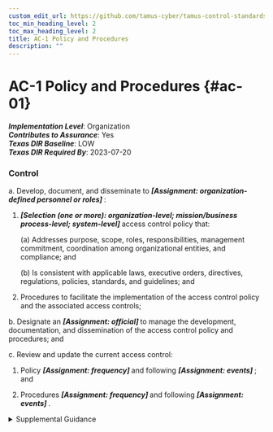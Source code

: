 ```yaml
---
custom_edit_url: https://github.com/tamus-cyber/tamus-control-standards/tree/main/content/tamus.edu/TAMUS_profile.xml
toc_min_heading_level: 2
toc_max_heading_level: 2
title: AC-1 Policy and Procedures
description: ""
---
```


# AC-1 Policy and Procedures {#ac-01}

_**Implementation Level**_: Organization\
_**Contributes to Assurance**_: Yes\
_**Texas DIR Baseline**_: LOW\
_**Texas DIR Required By**_: 2023-07-20

### Control

a. Develop, document, and disseminate to <strong title="ac-1_prm_1"> <em>[Assignment: organization-defined personnel or roles]</em> </strong>:

1.  <strong title="ac-01_odp.03"> <em>[Selection (one or more): organization-level; mission/business process-level; system-level]</em> </strong> access control policy that:

    (a) Addresses purpose, scope, roles, responsibilities, management commitment, coordination among organizational entities, and compliance; and

    (b) Is consistent with applicable laws, executive orders, directives, regulations, policies, standards, and guidelines; and

2. Procedures to facilitate the implementation of the access control policy and the associated access controls;

b. Designate an <strong title="ac-01_odp.04"> <em>[Assignment: official]</em> </strong> to manage the development, documentation, and dissemination of the access control policy and procedures; and

c. Review and update the current access control:

1. Policy <strong title="ac-01_odp.05"> <em>[Assignment: frequency]</em> </strong> and following <strong title="ac-01_odp.06"> <em>[Assignment: events]</em> </strong> ; and

2. Procedures <strong title="ac-01_odp.07"> <em>[Assignment: frequency]</em> </strong> and following <strong title="ac-01_odp.08"> <em>[Assignment: events]</em> </strong>.

<details>
  <summary>Supplemental Guidance</summary>

Access control policy and procedures address the controls in the AC family that are implemented within systems and organizations. The risk management strategy is an important factor in establishing such policies and procedures. Policies and procedures contribute to security and privacy assurance. Therefore, it is important that security and privacy programs collaborate on the development of access control policy and procedures. Security and privacy program policies and procedures at the organization level are preferable, in general, and may obviate the need for mission- or system-specific policies and procedures. The policy can be included as part of the general security and privacy policy or be represented by multiple policies reflecting the complex nature of organizations. Procedures can be established for security and privacy programs, for mission or business processes, and for systems, if needed. Procedures describe how the policies or controls are implemented and can be directed at the individual or role that is the object of the procedure. Procedures can be documented in system security and privacy plans or in one or more separate documents. Events that may precipitate an update to access control policy and procedures include assessment or audit findings, security incidents or breaches, or changes in laws, executive orders, directives, regulations, policies, standards, and guidelines. Simply restating controls does not constitute an organizational policy or procedure.

</details>

